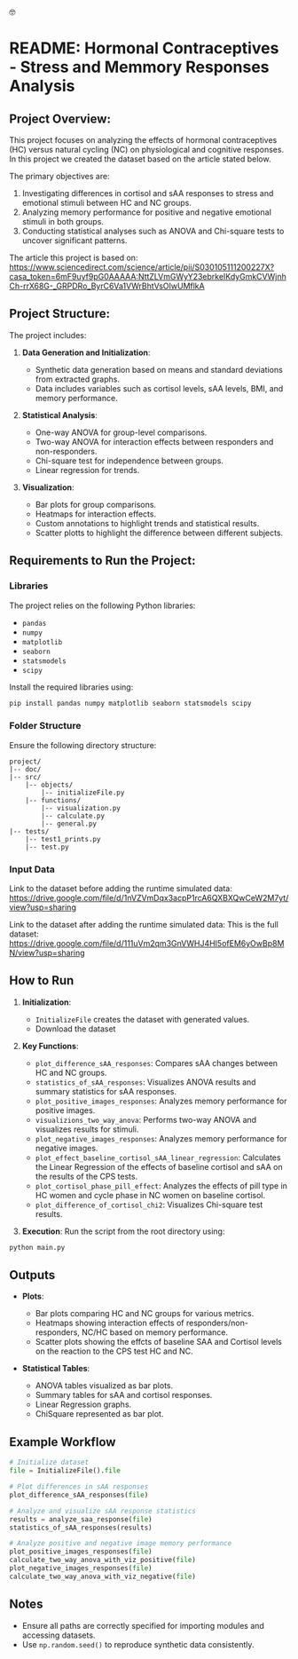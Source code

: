 :nerd_face:
# README: Hormonal Contraceptives - Stress and Memmory Responses Analysis

## Project Overview:
This project focuses on analyzing the effects of hormonal contraceptives (HC) versus natural cycling (NC) on physiological and cognitive responses.
In this project we created the dataset based on the article stated below.  

The primary objectives are:

1. Investigating differences in cortisol and sAA responses to stress and emotional stimuli between HC and NC groups.
2. Analyzing memory performance for positive and negative emotional stimuli in both groups.
3. Conducting statistical analyses such as ANOVA and Chi-square tests to uncover significant patterns.

The article this project is based on: 
https://www.sciencedirect.com/science/article/pii/S030105111200227X?casa_token=6mF9uyf9pG0AAAAA:NttZLVmGWyY23ebrkeIKdyGmkCVWjnhCh-rrX68G-_GRPDRo_ByrC6Va1VWrBhtVsOIwUMflkA 


## Project Structure:
The project includes:

1. **Data Generation and Initialization**:
   - Synthetic data generation based on means and standard deviations from extracted graphs.
   - Data includes variables such as cortisol levels, sAA levels, BMI, and memory performance.

2. **Statistical Analysis**:
   - One-way ANOVA for group-level comparisons.
   - Two-way ANOVA for interaction effects between responders and non-responders.
   - Chi-square test for independence between groups.
   - Linear regression for trends.
   

3. **Visualization**:
   - Bar plots for group comparisons.
   - Heatmaps for interaction effects.
   - Custom annotations to highlight trends and statistical results.
   - Scatter plotts to highlight the difference between different subjects.

## Requirements to Run the Project: 

### Libraries
The project relies on the following Python libraries:
- `pandas`
- `numpy`
- `matplotlib`
- `seaborn`
- `statsmodels`
- `scipy`

Install the required libraries using:
```bash
pip install pandas numpy matplotlib seaborn statsmodels scipy
```

### Folder Structure
Ensure the following directory structure:
```
project/
|-- doc/
|-- src/
    |-- objects/
        |-- initializeFile.py
    |-- functions/
        |-- visualization.py
        |-- calculate.py
        |-- general.py
|-- tests/
    |-- test1_prints.py
    |-- test.py
```

### Input Data
Link to the dataset before adding the runtime simulated data:
https://drive.google.com/file/d/1nVZVmDqx3acpP1rcA6QXBXQwCeW2M7yt/view?usp=sharing

Link to the dataset after adding the runtime simulated data: 
This is the full dataset: 
https://drive.google.com/file/d/111uVm2qm3GnVWHJ4HI5ofEM6yOwBp8MN/view?usp=sharing

## How to Run

1. **Initialization**:
   - `InitializeFile` creates the dataset with generated values.
   - Download the dataset 

3. **Key Functions**:
   - `plot_difference_sAA_responses`: Compares sAA changes between HC and NC groups.
   - `statistics_of_sAA_responses`: Visualizes ANOVA results and summary statistics for sAA responses.
   - `plot_positive_images_responses`: Analyzes memory performance for positive images.
   - `visualizions_two_way_anova`: Performs two-way ANOVA and visualizes results for stimuli.
   - `plot_negative_images_responses`: Analyzes memory performance for negative images.
   - `plot_effect_baseline_cortisol_sAA_linear_regression`: Calculates the Linear Regression of the effects of baseline cortisol and sAA on the results of the CPS tests.
   - `plot_cortisol_phase_pill_effect`: Analyzes the effects of pill type in HC women and cycle phase in NC women on baseline cortisol.
   - `plot_difference_of_cortisol_chi2`: Visualizes Chi-square test results.

4. **Execution**:
Run the script from the root directory using:
```bash
python main.py
```

## Outputs
- **Plots**:
  - Bar plots comparing HC and NC groups for various metrics.
  - Heatmaps showing interaction effects of responders/non-responders, NC/HC based on memory performance.
  - Scatter plots showing the effcts of baseline SAA and Cortisol levels on the reaction to the CPS test HC and NC.
    
- **Statistical Tables**:
  - ANOVA tables visualized as bar plots.
  - Summary tables for sAA and cortisol responses.
  - Linear Regression graphs.
  - ChiSquare represented as bar plot.

## Example Workflow
```python
# Initialize dataset
file = InitializeFile().file

# Plot differences in sAA responses
plot_difference_sAA_responses(file)

# Analyze and visualize sAA response statistics
results = analyze_saa_response(file)
statistics_of_sAA_responses(results)

# Analyze positive and negative image memory performance
plot_positive_images_responses(file)
calculate_two_way_anova_with_viz_positive(file)
plot_negative_images_responses(file)
calculate_two_way_anova_with_viz_negative(file)
```

## Notes
- Ensure all paths are correctly specified for importing modules and accessing datasets.
- Use `np.random.seed()` to reproduce synthetic data consistently.
